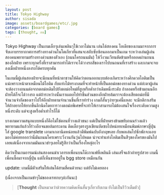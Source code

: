 ```yaml
---
layout: post
title: Tokyo Highway
author: sisada
image: assets/boardgames/etc/.jpg
categories: [board games]
tags: [thought, กบ]
---
```

Tokyo Highway เป็นเกมเล็กๆเล่นเพลินๆใช้เวลาไม่นาน เล่นได้สองคน ไอเดียของเกมมาจากการจับเอาบรรยากาศการสร้างทางด่วนในโตเกียวที่แสนจะสลับซับซ้อนออกมาเป็นเกม ระหว่างเล่นผู้เล่นสองคนพยายามสร้างทางด่วนของตัวเอง (ถนนใครถนนมัน) ให้วิ่งวนเวียนตัดข้ามหรือลอดผ่านถนนของอีกฝ่าย เพราะทุกครั้งที่เราสามารถทำได้เราจะได้วางรถสีของเราไปบนถนนที่เราสร้าง และเกมจะจบลงเมื่อฝ่ายหนึ่งลงรถได้ครบทุกคัน

ในเกมนี้ผู้เล่นสองฝ่ายจะมีถนนที่หน้าตาชวนให้คิดว่าตอนออกแบบต้องเกิดระหว่างศึกดวลไอติมเป็นแน่เพราะหน้าตาเหมือนไม้ไอติม กับแท่งไม้ทรงกลมที่จะทำหน้าที่เป็นตอม่อของทางด่วน แต่ล่ะตาผู้เล่นจะต้องวางถนนต่อจากตอม่อเดิมไปยังตอม่อใหม่ที่สูงหรือต่ำกว่าเดิมหนึ่งระดับ ถ้าลอดหรือข้ามถนนอีกฝ่ายได้ก็จะได้วางรถ แต่ถ้าระหว่างนั้นเราเผลอไปทำชิ้นส่วนของอีกฝ่ายล้มเราจะต้องเสียตอม่อที่มีจำนวนจำกัดของเราไปให้อีกฝ่ายตามจำนวนชิ้นที่เราทำร่วง เกมก็สั้นๆง่ายๆแค่นี้แหละ จะมีกติกาเสริมให้ถ้าอยากให้ยากขึ้นอีกนิดโดยการวางตอม่อพิเศษที่จะทำให้เราสามารถไม่ต้องสนใจเรื่องระดับความสูงหนึ่งระดับ แต่จะสูงหรือต่ำเท่าไรก็ได้

บางเกมความสนุกแบบหนึ่งก็คือไม่ใช่ตอนที่วางแล้วชนะ แต่เป็นที่ฝ่ายตรงข้ามขยับถนนร่วงแล้วพยายามแก้แล้วก็ร่วงอีกจนขอล้มกระดาน ติดเล็กๆตรงรูลเขียนบัดซบไปหน่อยเหมือนพิมพ์ภาษาญี่ปุ่นใส่ google translete เอามาเกลานิดหน่อยแล้วตีพิมพ์ฉบับอังกฤษเลย กับพอเล่นไปซักพักจะแอบมองไม่ค่อยออกว่านี่มันถนนใครเพราะวิ่งวนกันวุ่นไปหมด น่าจะทำแท่งไอติมเป็นสีๆของใครของมันไปเลยแต่เนื่องจากเกมมันแนวขำๆเลยไม่รู้สึกว่าเป็นเรื่องใหญ่อะไร

คิดว่าเป็นเกมอารมณ์เล่นสองคนฆ่าเวลารอเพื่อนบนโต๊ะกาแฟที่เพลินดี เล่นเสร็จแล้วถ่ายรูปสวย เกมนี้เพื่อนซื้อมาจากญี่ปุ่น แต่ก็เห็นขายอยู่ใน bgg store เหมือนกัน

update: เกมนี้มีตัวเสริมให้เล่นได้สามสี่คนด้วยนะ แต่ยังไม่เคยลอง

(เนื่องจากเป็นเกมขำๆไม่ขอลงเรทกบๆล่ะกันนะ)

> 
> [**Thought** เป็นหมวดว่าด้วยความคิดเห็นสั้นๆเกี่ยวกับเกม ยังไม่เป็นรีวิวเต็มตัว]
> 
> 
> 


 